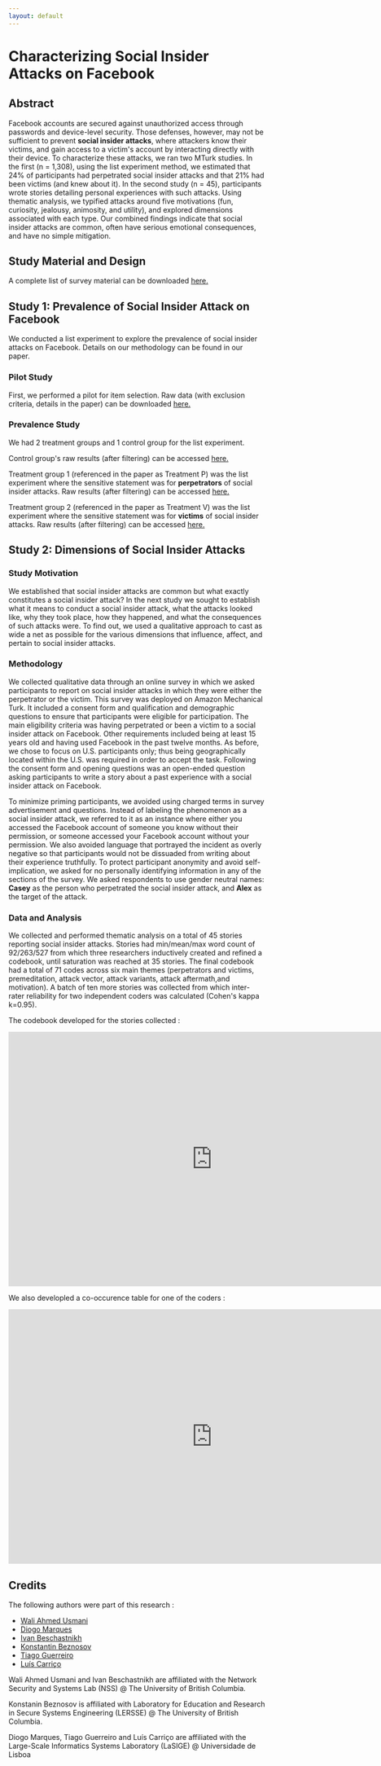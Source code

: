 ```yaml
---
layout: default
---
```


# Characterizing Social Insider Attacks on Facebook

## Abstract
Facebook accounts are secured against unauthorized access through passwords and device-level security. Those defenses, however, may not be sufficient to prevent **social insider attacks**, where attackers know their victims, and gain access to a victim's account by interacting directly with their device. To characterize these attacks, we ran two MTurk studies. In the first (n = 1,308), using the list experiment method, we estimated that 24% of participants had perpetrated social insider attacks and that 21% had been victims (and knew about it). In the second study (n = 45), participants wrote stories detailing personal experiences with such attacks. Using thematic analysis, we typified attacks around five motivations (fun, curiosity, jealousy, animosity, and utility), and explored dimensions associated with each type. Our combined findings indicate that social insider attacks are common, often have serious emotional consequences, and have no simple mitigation.

## Study Material and Design

A complete list of survey material can be downloaded [here.](https://github.com/bestchai/social-insider-study/blob/gh-pages/study_data/survey_material.pdf)

## Study 1: Prevalence of Social Insider Attack on Facebook

We conducted a list experiment to explore the prevalence of social insider attacks on Facebook. Details on our methodology can be found in our paper.

### Pilot Study

First, we performed a pilot for item selection. Raw data (with exclusion criteria, details in the paper) can be downloaded [here.](https://github.com/bestchai/social-insider-study/blob/gh-pages/study_data/prevalencestudy_pilot_responses_exclusion_with_time.csv)

### Prevalence Study

We had 2 treatment groups and 1 control group for the list experiment.

Control group's raw results (after filtering) can be accessed [here.](https://github.com/bestchai/social-insider-study/blob/gh-pages/study_data/prevalencestudy_control_filtered_responses.csv)

Treatment group 1 (referenced in the paper as Treatment P) was the list experiment where the sensitive statement was for **perpetrators** of social insider attacks. Raw results (after filtering) can be accessed [here.](https://github.com/bestchai/social-insider-study/blob/gh-pages/study_data/prevalencestudy_treatment1_filtered_responses.csv) 

Treatment group 2 (referenced in the paper as Treatment V) was the list experiment where the sensitive statement was for **victims** of social insider attacks. Raw results (after filtering) can be accessed [here.](https://github.com/bestchai/social-insider-study/blob/gh-pages/study_data/prevalencestudy_treatment2_filtered_responses.csv) 

## Study 2: Dimensions of Social Insider Attacks

### Study Motivation

We established that social insider attacks are common but what exactly constitutes a social insider attack? In the next study we sought to establish what it means to conduct a social insider attack, what the attacks looked like, why they took place, how they happened, and what the consequences of such attacks were. To find out, we used a qualitative approach to cast as wide a net as possible for the various dimensions that influence, affect, and pertain to social insider attacks.

### Methodology

We collected qualitative data through an online survey in which we asked participants to report on social insider attacks in which they were either the perpetrator or the victim. This survey was deployed on Amazon Mechanical Turk. It included a consent form and qualification and demographic questions to ensure that participants were eligible for participation. The main eligibility criteria was having perpetrated or been a victim to a social insider attack on Facebook. Other requirements included being at least 15 years old and having used Facebook in the past twelve months. As before, we chose to focus on U.S. participants only; thus being geographically located within the U.S. was required in order to accept the task. Following the consent form and opening questions was an open-ended question asking participants to write a story about a past experience with a social insider attack on Facebook. 

To minimize priming participants, we avoided using charged terms in survey advertisement and questions. Instead of labeling the phenomenon as a social insider attack, we referred to it as an instance where either you accessed the Facebook account of someone you know without their permission, or someone accessed your Facebook account without your permission. We also avoided language that portrayed the incident as overly negative so that participants would not be dissuaded from writing about their experience truthfully. To protect participant anonymity and avoid self-implication, we asked for no personally identifying information in any of the sections of the survey. We asked respondents to use gender neutral names: **Casey** as the person who perpetrated the social insider attack, and **Alex** as the target of the attack.

### Data and Analysis

We collected and performed thematic analysis on a total of 45 stories reporting social insider attacks. Stories had min/mean/max word count of 92/263/527 from which three researchers inductively created and refined a codebook, until saturation was reached at 35 stories. The final codebook had a total of 71 codes across six main themes (perpetrators and victims, premeditation, attack vector, attack variants, attack aftermath,and motivation). A batch of ten more stories was collected from which inter-rater reliability for two independent coders was calculated (Cohen's kappa k=0.95).

The codebook developed for the stories collected :

<iframe width="800" height="500" src="https://docs.google.com/spreadsheets/d/1ClUBO5SKxogBf6PdIKhwMLdG9jOoVC65NA0-Ykj_-ks/edit?usp=sharing" frameborder="0" allowfullscreen></iframe>

We also developled a co-occurence table for one of the coders :

<iframe width="800" height="500" src="https://docs.google.com/spreadsheets/d/1jKZ9CcnlwUb4nL3x25x89lueJlHMMEnWC3BmwH4l3GI/edit?usp=sharing" frameborder="0" allowfullscreen></iframe>


## Credits

The following authors were part of this research :

* [Wali Ahmed Usmani](https://arcaneiceman.github.io)
* [Diogo Marques](http://homepages.lasige.di.fc.ul.pt/~dmarques/)
* [Ivan Beschastnikh](http://www.cs.ubc.ca/~bestchai/)
* [Konstantin Beznosov](https://www.ece.ubc.ca/faculty/konstantin-beznosov)
* [Tiago Guerreiro](http://www.di.fc.ul.pt/~tjvg/)
* [Luís Carriço](http://www.di.fc.ul.pt/~lmc/)

Wali Ahmed Usmani and Ivan Beschastnikh are affiliated with the Network Security and Systems Lab (NSS) @ The University of British Columbia.

Konstanin Beznosov is affiliated with Laboratory for Education and Research in Secure Systems Engineering (LERSSE) @ The University of British Columbia.

Diogo Marques, Tiago Guerreiro and Luís Carriço are affiliated with the Large-Scale Informatics Systems Laboratory (LaSIGE) @ Universidade de Lisboa
